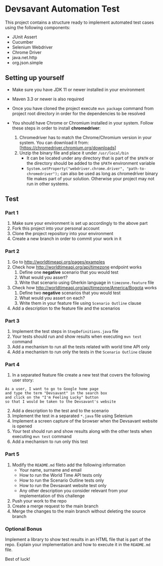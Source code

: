 # Devsavant Automation Test

This project contains a structure ready to implement automated test cases using the following components:

- JUnit Assert
- Cucumber
- Selenium Webdriver
- Chrome Driver
- java.net.http
- org.json.simple

## Setting up yourself

- Make sure you have JDK 11 or newer installed in your environment
- Maven 3.3 or newer is also required
- Once you have cloned the project execute `mvn package` command from project root directory in order for the dependencies to be resolved
- You should have Chrome or Chromium installed in your system. Follow these steps in order to install **chromedriver**:

    1. Chromedriver has to match the Chrome/Chromium version in your system. You can download it from: [https://chromedriver.chromium.org/downloads]
    2. Unzip the binary file and place it under `/usr/local/bin`
        - It can be located under any directory that is part of the `$PATH` or the directory should be added to the `$PATH` environment variable
        - `System.setProperty("webdriver.chrome.driver", "path-to-chromedriver");` can also be used as long as chromedriver binary file makes part of your solution. Otherwise your project may not run in other systems.

## Test

### Part 1

1. Make sure your environment is set up accordingly to the above part
2. Fork this project into your personal account
3. Clone the project repository into your environment
4. Create a new branch in order to commit your work in it

### Part 2

1. Go to http://worldtimeapi.org/pages/examples
2. Check how http://worldtimeapi.org/api/timezone endpoint works
    1. Define one **negative** scenario that you would test
    2. What would you assert?
    3. Write that scenario using Gherkin language in `timezone.feature` file
3. Check how http://worldtimeapi.org/api/timezone/America/Bogota works    
    1. Define two **negative** scenarios that you would test
    2. What would you assert on each?
    3. Write them in your feature file using `Scenario Outline` clause
4. Add a description to the feature file and the scenarios

### Part 3

1. Implement the test steps in `StepDefinitions.java` file
2. Your tests should run and show results when executing `mvn test` command
3. Add a mechanism to run all the tests related with world time API only
4. Add a mechanism to run only the tests in the `Scenario Outline` clause

### Part 4

1. In a separated feature file create a new test that covers the following user story:
```
As a user, I want to go to Google home page
and type the term "Devsavant" in the search box
and click on the "I'm Feeling Lucky" button
so that I would be taken to the Devsavant's website
```
2. Add a description to the test and to the scenario
3. Implement the test in a separated `*.java` file using Selenium
4. Implement a screen capture of the browser when the Devsavant website is opened
5. Your test should run and show results along with the other tests when executing `mvn test` command
6. Add a mechanism to run only this test

### Part 5

1. Modify the `README.md` fileto add the following information
    - Your name, surname and email
    - How to run the World Time API tests only
    - How to run the Scenario Outline tests only
    - How to run the Devsavant website test only
    - Any other description you consider relevant from your implementation of this challenge
2. Push your work to the repo
3. Create a merge request to the main branch
4. Merge the changes to the main branch without deleting the source branch

### Optional Bonus

Implement a library to show test results in an HTML file that is part of the repo. Explain your implementation and how to execute it in the `README.md` file.

Best of luck!